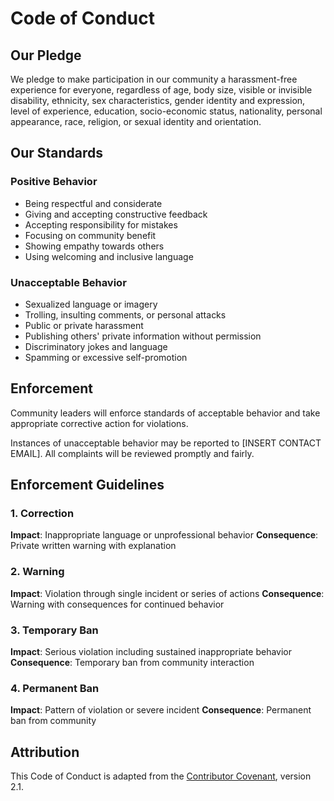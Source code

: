 # Code of Conduct

## Our Pledge

We pledge to make participation in our community a harassment-free experience for everyone, regardless of age, body size, visible or invisible disability, ethnicity, sex characteristics, gender identity and expression, level of experience, education, socio-economic status, nationality, personal appearance, race, religion, or sexual identity and orientation.

## Our Standards

### Positive Behavior
* Being respectful and considerate
* Giving and accepting constructive feedback
* Accepting responsibility for mistakes
* Focusing on community benefit
* Showing empathy towards others
* Using welcoming and inclusive language

### Unacceptable Behavior
* Sexualized language or imagery
* Trolling, insulting comments, or personal attacks
* Public or private harassment
* Publishing others' private information without permission
* Discriminatory jokes and language
* Spamming or excessive self-promotion

## Enforcement

Community leaders will enforce standards of acceptable behavior and take appropriate corrective action for violations.

Instances of unacceptable behavior may be reported to [INSERT CONTACT EMAIL]. All complaints will be reviewed promptly and fairly.

## Enforcement Guidelines

### 1. Correction
**Impact**: Inappropriate language or unprofessional behavior
**Consequence**: Private written warning with explanation

### 2. Warning
**Impact**: Violation through single incident or series of actions
**Consequence**: Warning with consequences for continued behavior

### 3. Temporary Ban
**Impact**: Serious violation including sustained inappropriate behavior
**Consequence**: Temporary ban from community interaction

### 4. Permanent Ban
**Impact**: Pattern of violation or severe incident
**Consequence**: Permanent ban from community

## Attribution

This Code of Conduct is adapted from the [Contributor Covenant](https://www.contributor-covenant.org/), version 2.1.